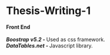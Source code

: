 # Thesis-Writing-1
<b>Front End</b> <br> <br>
<i><b>Boostrap v5.2 - </b></i> Used as css framework. <br>
<i><b>DataTables.net - </b></i> Javascript library. <br>
